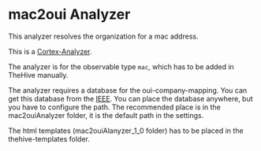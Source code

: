 # mac2oui Analyzer

This analyzer resolves the organization for a mac address.

This is a [Cortex-Analyzer](https://github.com/TheHive-Project/Cortex-Analyzers).

The analyzer is for the observable type `mac`, which has to be added in TheHive manually.

The analyzer requires a database for the oui-company-mapping. You can get this database from the [IEEE](http://standards-oui.ieee.org/oui/oui.csv).
You can place the database anywhere, but you have to configure the path. The recommended place is in the mac2ouiAnalyzer folder, it is the default path in the settings.

The html templates (mac2ouiAlanyzer_1_0 folder) has to be placed in the thehive-templates folder.